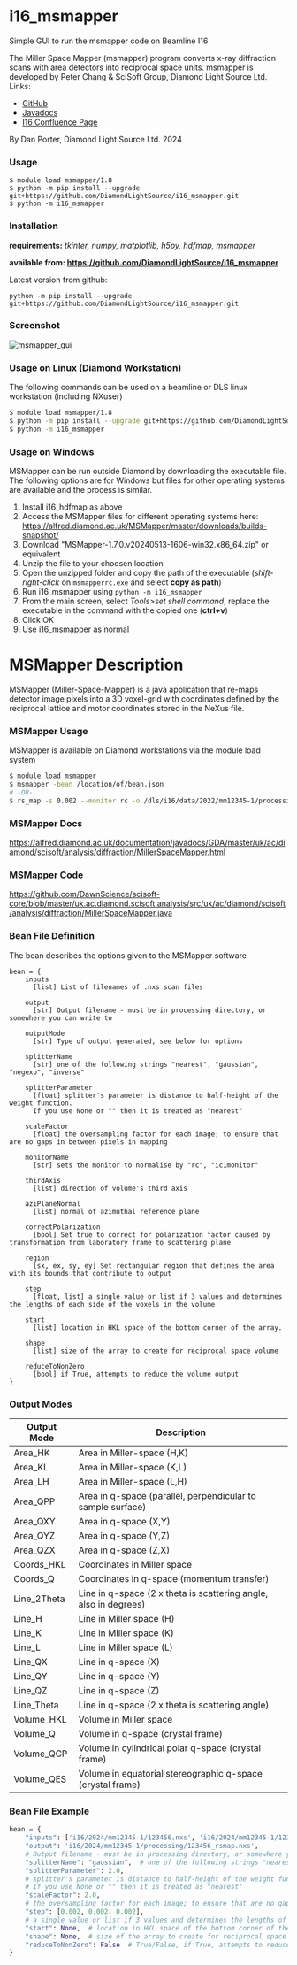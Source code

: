 # i16_msmapper
Simple GUI to run the msmapper code on Beamline I16

The Miller Space Mapper (msmapper) program converts x-ray diffraction scans with area detectors into reciprocal space units.
msmapper is developed by Peter Chang & SciSoft Group, Diamond Light Source Ltd.
Links:
 - [GitHub](https://github.com/DawnScience/scisoft-core/blob/master/uk.ac.diamond.scisoft.analysis/src/uk/ac/diamond/scisoft/analysis/diffraction/MillerSpaceMapper.java)
 - [Javadocs](https://alfred.diamond.ac.uk/documentation/javadocs/GDA/master/uk/ac/diamond/scisoft/analysis/diffraction/MillerSpaceMapper.html)
 - [I16 Confluence Page](https://confluence.diamond.ac.uk/display/I16/HKL+Mapping)

By Dan Porter, Diamond Light Source Ltd. 2024

### Usage
```commandline
$ module load msmapper/1.8
$ python -m pip install --upgrade git+https://github.com/DiamondLightSource/i16_msmapper.git
$ python -m i16_msmapper
```

### Installation
**requirements:** *tkinter, numpy, matplotlib, h5py, hdfmap, msmapper*

**available from: https://github.com/DiamondLightSource/i16_msmapper**

Latest version from github:
```commandline
python -m pip install --upgrade git+https://github.com/DiamondLightSource/i16_msmapper.git
```

### Screenshot
![msmapper_gui](https://github.com/DiamondLightSource/i16_msmapper/blob/master/msmapper_gui.png?raw=true)


### Usage on Linux (Diamond Workstation)
The following commands can be used on a beamline or DLS linux workstation (including NXuser)
```bash
$ module load msmapper/1.8
$ python -m pip install --upgrade git+https://github.com/DiamondLightSource/i16_msmapper.git
$ python -m i16_msmapper
```

### Usage on Windows
MSMapper can be run outside Diamond by downloading the executable file. 
The following options are for Windows but files for other operating systems are available and the process is similar.

1. Install i16_hdfmap as above
2. Access the MSMapper files for different operating systems here: https://alfred.diamond.ac.uk/MSMapper/master/downloads/builds-snapshot/ 
3. Download "MSMapper-1.7.0.v20240513-1606-win32.x86_64.zip" or equivalent
4. Unzip the file to your choosen location
5. Open the unzipped folder and copy the path of the executable (*shift-right-click* on `msmapperrc.exe` and select **copy as path**)
6. Run i16_msmapper using `python -m i16_msmapper`
7. From the main screen, select *Tools>set shell command*, replace the executable in the command with the copied one (**ctrl+v**)
8. Click OK
9. Use i16_msmapper as normal

# MSMapper Description
MSMapper (Miller-Space-Mapper) is a java application that re-maps detector image pixels into a 3D voxel-grid with 
coordinates defined by the reciprocal lattice and motor coordinates stored in the NeXus file. 

### MSMapper Usage
MSMapper is available on Diamond workstations via the module load system
```bash
$ module load msmapper
$ msmapper -bean /location/of/bean.json
# -OR-
$ rs_map -s 0.002 --monitor rc -o /dls/i16/data/2022/mm12345-1/processing/12345_remap.nxs /dls/i16/data/2022/mm12345-1/12345.nxs
```

### MSMapper Docs
https://alfred.diamond.ac.uk/documentation/javadocs/GDA/master/uk/ac/diamond/scisoft/analysis/diffraction/MillerSpaceMapper.html

### MSMapper Code
https://github.com/DawnScience/scisoft-core/blob/master/uk.ac.diamond.scisoft.analysis/src/uk/ac/diamond/scisoft/analysis/diffraction/MillerSpaceMapper.java


### Bean File Definition
The bean describes the options given to the MSMapper software

```text
bean = {
    inputs
      [list] List of filenames of .nxs scan files

    output
      [str] Output filename - must be in processing directory, or somewhere you can write to

    outputMode
      [str] Type of output generated, see below for options

    splitterName
      [str] one of the following strings "nearest", "gaussian", "negexp", "inverse"

    splitterParameter
      [float] splitter's parameter is distance to half-height of the weight function.
      If you use None or "" then it is treated as "nearest"

    scaleFactor
      [float] the oversampling factor for each image; to ensure that are no gaps in between pixels in mapping

    monitorName
      [str] sets the monitor to normalise by "rc", "ic1monitor"
    
    thirdAxis
      [list] direction of volume's third axis

    aziPlaneNormal
      [list] normal of azimuthal reference plane

    correctPolarization
      [bool] Set true to correct for polarization factor caused by transformation from laboratory frame to scattering plane

    region
      [sx, ex, sy, ey] Set rectangular region that defines the area with its bounds that contribute to output

    step
      [float, list] a single value or list if 3 values and determines the lengths of each side of the voxels in the volume

    start
      [list] location in HKL space of the bottom corner of the array.

    shape
      [list] size of the array to create for reciprocal space volume

    reduceToNonZero
      [bool] if True, attempts to reduce the volume output
}
```

### Output Modes

| Output Mode | Description                                                      |
|-------------|------------------------------------------------------------------|
| Area_HK     | Area in Miller-space (H,K)                                       |
| Area_KL     | Area in Miller-space (K,L)                                       |
| Area_LH     | Area in Miller-space (L,H)                                       |
| Area_QPP    | Area in q-space (parallel, perpendicular to sample surface)      |
| Area_QXY    | Area in q-space (X,Y)                                            |
| Area_QYZ    | Area in q-space (Y,Z)                                            |
| Area_QZX    | Area in q-space (Z,X)                                            |
| Coords_HKL  | Coordinates in Miller space                                      |
| Coords_Q    | Coordinates in q-space (momentum transfer)                       |
| Line_2Theta | Line in q-space (2 x theta is scattering angle, also in degrees) |
| Line_H      | Line in Miller space (H)                                         |
| Line_K      | Line in Miller space (K)                                         |
| Line_L      | Line in Miller space (L)                                         |
| Line_QX     | Line in q-space (X)                                              |
| Line_QY     | Line in q-space (Y)                                              |
| Line_QZ     | Line in q-space (Z)                                              |
| Line_Theta  | Line in q-space (2 x theta is scattering angle)                  |
| Volume_HKL  | Volume in Miller space                                           |
| Volume_Q    | Volume in q-space (crystal frame)                                |
| Volume_QCP  | Volume in cylindrical polar q-space (crystal frame)              |
| Volume_QES  | Volume in equatorial stereographic q-space (crystal frame)       |

### Bean File Example
```python
bean = {
    "inputs": ['i16/2024/mm12345-1/123456.nxs', 'i16/2024/mm12345-1/123457.nxs'],  # Filename of scan file
    "output": 'i16/2024/mm12345-1/processing/123456_rsmap.nxs',
    # Output filename - must be in processing directory, or somewhere you can write to
    "splitterName": "gaussian",  # one of the following strings "nearest", "gaussian", "negexp", "inverse"
    "splitterParameter": 2.0,
    # splitter's parameter is distance to half-height of the weight function.
    # If you use None or "" then it is treated as "nearest"
    "scaleFactor": 2.0,
    # the oversampling factor for each image; to ensure that are no gaps in between pixels in mapping
    "step": [0.002, 0.002, 0.002],
    # a single value or list if 3 values and determines the lengths of each side of the voxels in the volume
    "start": None,  # location in HKL space of the bottom corner of the array.
    "shape": None,  # size of the array to create for reciprocal space volume
    "reduceToNonZero": False  # True/False, if True, attempts to reduce the volume output
}
```